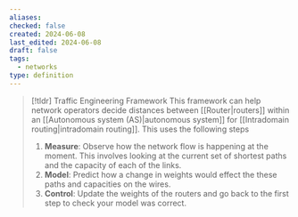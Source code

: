 ```yaml
---
aliases: 
checked: false
created: 2024-06-08
last_edited: 2024-06-08
draft: false
tags:
  - networks
type: definition
---
```

>[!tldr] Traffic Engineering Framework
> This framework can help network operators decide distances between [[Router|routers]] within an [[Autonomous system (AS)|autonomous system]] for [[Intradomain routing|intradomain routing]]. This uses the following steps
> 1. **Measure**: Observe how the network flow is happening at the moment. This involves looking at the current set of shortest paths and the capacity of each of the links. 
> 2. **Model**: Predict how a change in weights would effect the these paths and capacities on the wires.
> 3. **Control**: Update the weights of the routers and go back to the first step to check your model was correct.